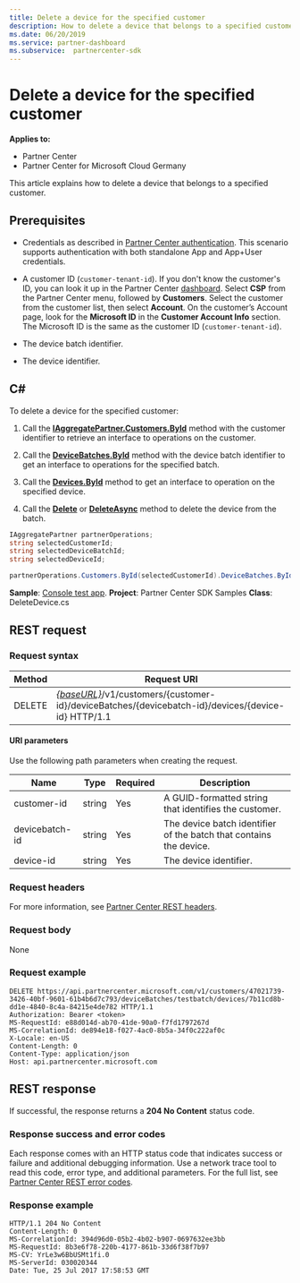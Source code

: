 ```yaml
---
title: Delete a device for the specified customer
description: How to delete a device that belongs to a specified customer.
ms.date: 06/20/2019
ms.service: partner-dashboard
ms.subservice:  partnercenter-sdk
---
```


# Delete a device for the specified customer

**Applies to:**

- Partner Center
- Partner Center for Microsoft Cloud Germany

This article explains how to delete a device that belongs to a specified customer.

## Prerequisites

- Credentials as described in [Partner Center authentication](partner-center-authentication.md). This scenario supports authentication with both standalone App and App+User credentials.

- A customer ID (`customer-tenant-id`). If you don't know the customer's ID, you can look it up in the Partner Center [dashboard](https://partner.microsoft.com/dashboard). Select **CSP** from the Partner Center menu, followed by **Customers**. Select the customer from the customer list, then select **Account**. On the customer’s Account page, look for the **Microsoft ID** in the **Customer Account Info** section. The Microsoft ID is the same as the customer ID  (`customer-tenant-id`).

- The device batch identifier.

- The device identifier.

## C\#

To delete a device for the specified customer:

1. Call the [**IAggregatePartner.Customers.ById**](https://docs.microsoft.com/dotnet/api/microsoft.store.partnercenter.customers.icustomercollection.byid) method with the customer identifier to retrieve an interface to operations on the customer.

2. Call the [**DeviceBatches.ById**](https://docs.microsoft.com/dotnet/api/microsoft.store.partnercenter.devicesdeployment.idevicesbatchcollection.byid) method with the device batch identifier to get an interface to operations for the specified batch.

3. Call the [**Devices.ById**](https://docs.microsoft.com/dotnet/api/microsoft.store.partnercenter.devicesdeployment.idevicecollection.byid) method to get an interface to operation on the specified device.

4. Call the [**Delete**](https://docs.microsoft.com/dotnet/api/microsoft.store.partnercenter.devicesdeployment.idevice.delete) or [**DeleteAsync**](https://docs.microsoft.com/dotnet/api/microsoft.store.partnercenter.devicesdeployment.idevice.deleteasync) method to delete the device from the batch.

``` csharp
IAggregatePartner partnerOperations;
string selectedCustomerId;
string selectedDeviceBatchId;
string selectedDeviceId;

partnerOperations.Customers.ById(selectedCustomerId).DeviceBatches.ById(selectedDeviceBatchId).Devices.ById(selectedDeviceId).Delete();
```

**Sample**: [Console test app](console-test-app.md). **Project**: Partner Center SDK Samples **Class**: DeleteDevice.cs

## REST request

### Request syntax

| Method     | Request URI                                                                                                                        |
|------------|------------------------------------------------------------------------------------------------------------------------------------|
| DELETE     | [*{baseURL}*](partner-center-rest-urls.md)/v1/customers/{customer-id}/deviceBatches/{devicebatch-id}/devices/{device-id} HTTP/1.1  |

#### URI parameters

Use the following path parameters when creating the request.

| Name           | Type   | Required | Description                                                        |
|----------------|--------|----------|--------------------------------------------------------------------|
| customer-id    | string | Yes      | A GUID-formatted string that identifies the customer.              |
| devicebatch-id | string | Yes      | The device batch identifier of the batch that contains the device. |
| device-id      | string | Yes      | The device identifier.                                             |

### Request headers

For more information, see [Partner Center REST headers](headers.md).

### Request body

None

### Request example

```http
DELETE https://api.partnercenter.microsoft.com/v1/customers/47021739-3426-40bf-9601-61b4b6d7c793/deviceBatches/testbatch/devices/7b11cd8b-dd1e-4840-8c4a-84215e4de782 HTTP/1.1
Authorization: Bearer <token>
MS-RequestId: e88d014d-ab70-41de-90a0-f7fd1797267d
MS-CorrelationId: de894e18-f027-4ac0-8b5a-34f0c222af0c
X-Locale: en-US
Content-Length: 0
Content-Type: application/json
Host: api.partnercenter.microsoft.com
```

## REST response

If successful, the response returns a **204 No Content** status code.

### Response success and error codes

Each response comes with an HTTP status code that indicates success or failure and additional debugging information. Use a network trace tool to read this code, error type, and additional parameters. For the full list, see [Partner Center REST error codes](error-codes.md).

### Response example

```http
HTTP/1.1 204 No Content
Content-Length: 0
MS-CorrelationId: 394d96d0-05b2-4b02-b907-0697632ee3bb
MS-RequestId: 8b3e6f78-220b-4177-861b-33d6f38f7b97
MS-CV: YrLe3w6BbUSMt1fi.0
MS-ServerId: 030020344
Date: Tue, 25 Jul 2017 17:58:53 GMT
```
